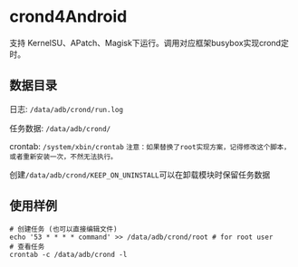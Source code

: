 # crond4Android

支持 KernelSU、APatch、Magisk下运行。调用对应框架busybox实现crond定时。

## 数据目录

日志: `/data/adb/crond/run.log`

任务数据: `/data/adb/crond/`

crontab: `/system/xbin/crontab`
`注意：如果替换了root实现方案，记得修改这个脚本，或者重新安装一次，不然无法执行。`

创建`/data/adb/crond/KEEP_ON_UNINSTALL`可以在卸载模块时保留任务数据
## 使用样例

```shell
# 创建任务 (也可以直接编辑文件)
echo '53 * * * * command' >> /data/adb/crond/root # for root user 
# 查看任务
crontab -c /data/adb/crond -l
```

